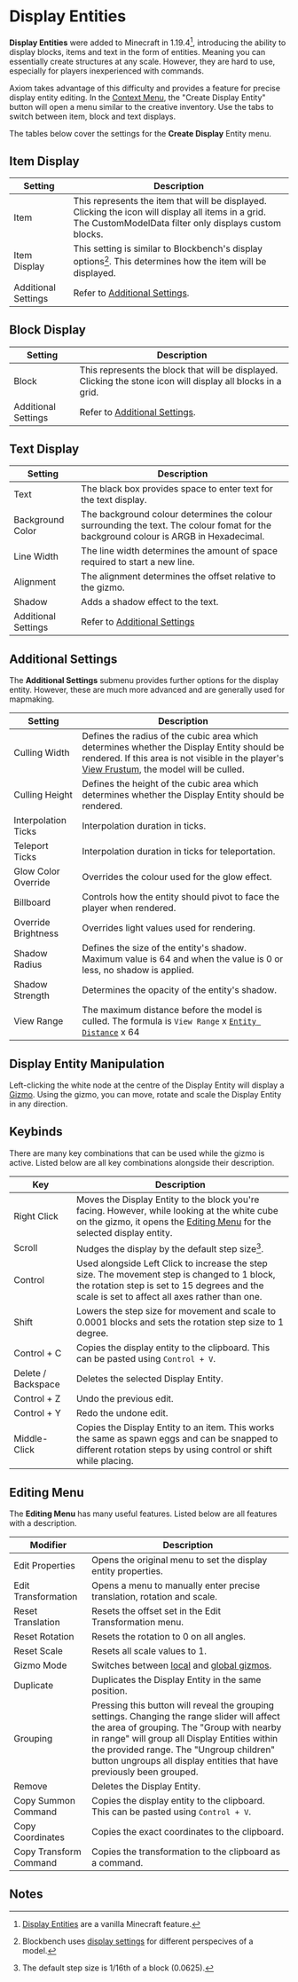 # Display Entities

**Display Entities** were added to Minecraft in 1.19.4[^note1], introducing the ability to display blocks, items and text in the form of entities. Meaning you can essentially create structures at any scale. However, they are hard to use, especially for players inexperienced with commands.

Axiom takes advantage of this difficulty and provides a feature for precise display entity editing. In the [Context Menu](contextmenu.md), the "Create Display Entity" button will open a menu similar to the creative inventory. Use the tabs to switch between item, block and text displays.

The tables below cover the settings for the **Create Display** Entity menu.

## Item Display

| Setting             | Description                                                                                                                                                  |
| ------------------- | ------------------------------------------------------------------------------------------------------------------------------------------------------------ |
| Item                | This represents the item that will be displayed. Clicking the icon will display all items in a grid. The CustomModelData filter only displays custom blocks. |
| Item Display        | This setting is similar to Blockbench's display options[^note2]. This determines how the item will be displayed.                                             |
| Additional Settings | Refer to [Additional Settings](displayentities.md#additional-settings).                                                                                      |

## Block Display

| Setting             | Description                                                                                                  |
| ------------------- | ------------------------------------------------------------------------------------------------------------ |
| Block               | This represents the block that will be displayed. Clicking the stone icon will display all blocks in a grid. |
| Additional Settings | Refer to [Additional Settings](displayentities.md#additional-settings).                                      |

## Text Display

| Setting             | Description                                                                                                                                                   |
| ------------------- | ------------------------------------------------------------------------------------------------------------------------------------------------------------- |
| Text                | The black box provides space to enter text for the text display.                                                                                              |
| Background Color    | The background colour determines the colour surrounding the text. The colour fomat for the background colour is ARGB in Hexadecimal.                          |
| Line Width          | The line width determines the amount of space required to start a new line.                                                                                   |
| Alignment           | The alignment determines the offset relative to the gizmo.                                                                                                    |
| Shadow              | Adds a shadow effect to the text.                                                                                                                             |
| Additional Settings | Refer to [Additional Settings](displayentities.md#additional-settings)                                                                                        |

## Additional Settings

The **Additional Settings** submenu provides further options for the display entity. However, these are much more advanced and are generally used for mapmaking.

| Setting             | Description                                                                                                                                                                                                                               |
| ------------------- | ----------------------------------------------------------------------------------------------------------------------------------------------------------------------------------------------------------------------------------------- |
| Culling Width       | Defines the radius of the cubic area which determines whether the Display Entity should be rendered. If this area is not visible in the player's [View Frustum](https://en.wikipedia.org/wiki/Viewing_frustum), the model will be culled. |
| Culling Height      | Defines the height of the cubic area which determines whether the Display Entity should be rendered.                                                                                                                                      |
| Interpolation Ticks | Interpolation duration in ticks.                                                                                                                                                                                                          |
| Teleport Ticks      | Interpolation duration in ticks for teleportation.                                                                                                                                                                                        |
| Glow Color Override | Overrides the colour used for the glow effect.                                                                                                                                                                                            |
| Billboard           | Controls how the entity should pivot to face the player when rendered.                                                                                                                                                                    |
| Override Brightness | Overrides light values used for rendering.                                                                                                                                                                                                |
| Shadow Radius       | Defines the size of the entity's shadow. Maximum value is 64 and when the value is 0 or less, no shadow is applied.                                                                                                                       |
| Shadow Strength     | Determines the opacity of the entity's shadow.                                                                                                                                                                                            |
| View Range          | The maximum distance before the model is culled. The formula is `View Range` x [`Entity Distance`](https://minecraft.wiki/w/Options.txt#Java_Edition) x 64                                                                                |

## Display Entity Manipulation

Left-clicking the white node at the centre of the Display Entity will display a [Gizmo](/editor/gizmos.md). Using the gizmo, you can move, rotate and scale the Display Entity in any direction.

## Keybinds

There are many key combinations that can be used while the gizmo is active. Listed below are all key combinations alongside their description.

| Key                | Description                                                                                                                                                                                               |
| ------------------ | --------------------------------------------------------------------------------------------------------------------------------------------------------------------------------------------------------- |
| Right Click        | Moves the Display Entity to the block you're facing. However, while looking at the white cube on the gizmo, it opens the [Editing Menu](displayentities.md#editing-menu) for the selected display entity. |
| Scroll             | Nudges the display by the default step size[^note3].                                                                                                                                                      |
| Control            | Used alongside Left Click to increase the step size. The movement step is changed to 1 block, the rotation step is set to 15 degrees and the scale is set to affect all axes rather than one.             |
| Shift              | Lowers the step size for movement and scale to 0.0001 blocks and sets the rotation step size to 1 degree.                                                                                                 |
| Control + C        | Copies the display entity to the clipboard. This can be pasted using `Control + V`.                                                                                                                       |
| Delete / Backspace | Deletes the selected Display Entity.                                                                                                                                                                      |
| Control + Z        | Undo the previous edit.                                                                                                                                                                                   |
| Control + Y        | Redo the undone edit.                                                                                                                                                                                     |
| Middle-Click       | Copies the Display Entity to an item. This works the same as spawn eggs and can be snapped to different rotation steps by using control or shift while placing.                                           |

## Editing Menu

The **Editing Menu** has many useful features. Listed below are all features with a description.

| Modifier               | Description                                                                                                                                                                                                                                                                                                    |
| ---------------------- | -------------------------------------------------------------------------------------------------------------------------------------------------------------------------------------------------------------------------------------------------------------------------------------------------------------- |
| Edit Properties        | Opens the original menu to set the display entity properties.                                                                                                                                                                                                                                                  |
| Edit Transformation    | Opens a menu to manually enter precise translation, rotation and scale.                                                                                                                                                                                                                                        |
| Reset Translation      | Resets the offset set in the Edit Transformation menu.                                                                                                                                                                                                                                                         |
| Reset Rotation         | Resets the rotation to 0 on all angles.                                                                                                                                                                                                                                                                        |
| Reset Scale            | Resets all scale values to 1.                                                                                                                                                                                                                                                                                  |
| Gizmo Mode             | Switches between [local](/editor/gizmos.md) and [global gizmos](/editor/gizmos.md).                                                                                                                                                                                                                            |
| Duplicate              | Duplicates the Display Entity in the same position.                                                                                                                                                                                                                                                            |
| Grouping               | Pressing this button will reveal the grouping settings. Changing the range slider will affect the area of grouping. The "Group with nearby in range" will group all Display Entities within the provided range. The "Ungroup children" button ungroups all display entities that have previously been grouped. |
| Remove                 | Deletes the Display Entity.                                                                                                                                                                                                                                                                                    |
| Copy Summon Command    | Copies the display entity to the clipboard. This can be pasted using `Control + V`.                                                                                                                                                                                                                            |
| Copy Coordinates       | Copies the exact coordinates to the clipboard.                                                                                                                                                                                                                                                                 |
| Copy Transform Command | Copies the transformation to the clipboard as a command.                                                                                                                                                                                                                                                       |

## Notes

[^note1]: [Display Entities](https://minecraft.wiki/w/Display) are a vanilla Minecraft feature.

[^note2]: Blockbench uses [display settings](https://mcreator.net/wiki/blockbench-blockitem-display-settings) for different perspecives of a model. 

[^note3]: The default step size is 1/16th of a block (0.0625).